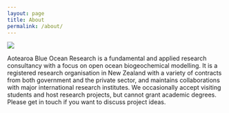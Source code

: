 ```yaml
---
layout: page
title: About
permalink: /about/
---
```

![](./IMG_0697.png)

Aotearoa Blue Ocean Research is a fundamental and applied research consultancy with a focus on open ocean biogeochemical modelling. It is a registered research organisation in New Zealand with a variety of contracts from both government and the private sector, and maintains collaborations with major international research institutes. We occasionally accept visiting students and host research projects, but cannot grant academic degrees. Please get in touch if you want to discuss project ideas.

